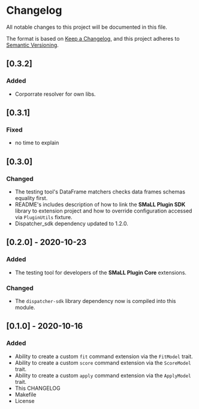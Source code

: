 # Changelog
All notable changes to this project will be documented in this file.

The format is based on [Keep a Changelog](https://keepachangelog.com/en/1.0.0/),
and this project adheres to [Semantic Versioning](https://semver.org/spec/v2.0.0.html).

## [0.3.2]
### Added
- Corporrate resolver for own libs.

## [0.3.1]
### Fixed
- no time to explain

## [0.3.0]
### Changed
- The testing tool's DataFrame matchers checks data frames schemas equality first.
- README's includes description of how to link the **SMaLL Plugin SDK** library to extension project
 and how to override configuration accessed via `PluginUtils` fixture.
- Dispatcher_sdk dependency updated to 1.2.0.

## [0.2.0] - 2020-10-23
### Added
- The testing tool for developers of the **SMaLL Plugin Core** extensions.
### Changed
- The `dispatcher-sdk` library dependency now is compiled into this module. 

## [0.1.0] - 2020-10-16
### Added
- Ability to create a custom `fit` command extension via the `FitModel` trait.
- Ability to create a custom `score` command extension via the `ScoreModel` trait.
- Ability to create a custom `apply` command extension via the `ApplyModel` trait.
- This CHANGELOG
- Makefile
- License
